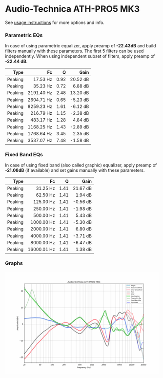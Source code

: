 # Audio-Technica ATH-PRO5 MK3
See [usage instructions](https://github.com/jaakkopasanen/AutoEq#usage) for more options and info.

### Parametric EQs
In case of using parametric equalizer, apply preamp of **-22.43dB** and build filters manually
with these parameters. The first 5 filters can be used independently.
When using independent subset of filters, apply preamp of **-22.44 dB**.

| Type    | Fc         |    Q | Gain     |
|--------:|-----------:|-----:|---------:|
| Peaking | 17.53 Hz   | 0.92 | 20.52 dB |
| Peaking | 35.23 Hz   | 0.72 | 6.88 dB  |
| Peaking | 2191.40 Hz | 2.48 | 13.20 dB |
| Peaking | 2604.71 Hz | 0.65 | -5.23 dB |
| Peaking | 8259.23 Hz | 1.61 | -6.12 dB |
| Peaking | 216.79 Hz  | 1.15 | -2.38 dB |
| Peaking | 483.17 Hz  | 1.28 | 4.84 dB  |
| Peaking | 1168.25 Hz | 1.43 | -2.89 dB |
| Peaking | 1768.64 Hz | 3.45 | 2.35 dB  |
| Peaking | 3537.07 Hz | 7.48 | -1.58 dB |

### Fixed Band EQs
In case of using fixed band (also called graphic) equalizer, apply preamp of **-21.08dB**
(if available) and set gains manually with these parameters.

| Type    | Fc          |    Q | Gain     |
|--------:|------------:|-----:|---------:|
| Peaking | 31.25 Hz    | 1.41 | 21.67 dB |
| Peaking | 62.50 Hz    | 1.41 | 1.94 dB  |
| Peaking | 125.00 Hz   | 1.41 | -0.56 dB |
| Peaking | 250.00 Hz   | 1.41 | -1.98 dB |
| Peaking | 500.00 Hz   | 1.41 | 5.43 dB  |
| Peaking | 1000.00 Hz  | 1.41 | -5.30 dB |
| Peaking | 2000.00 Hz  | 1.41 | 6.80 dB  |
| Peaking | 4000.00 Hz  | 1.41 | -3.71 dB |
| Peaking | 8000.00 Hz  | 1.41 | -6.47 dB |
| Peaking | 16000.01 Hz | 1.41 | 1.38 dB  |

### Graphs
![](./Audio-Technica%20ATH-PRO5%20MK3.png)